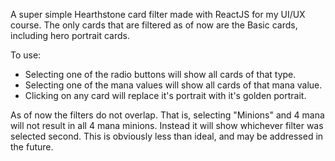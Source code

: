 A super simple Hearthstone card filter made with ReactJS for my UI/UX course.  The only cards that are filtered as of now are the Basic cards, including hero portrait cards.  

To use:
- Selecting one of the radio buttons will show all cards of that type.
- Selecting one of the mana values will show all cards of that mana value.
- Clicking on any card will replace it's portrait with it's golden portrait.

As of now the filters do not overlap.  That is, selecting "Minions" and 4 mana will not result in all 4 mana minions.  Instead it will show whichever filter was selected second.  This is obviously less than ideal, and may be addressed in the future.
